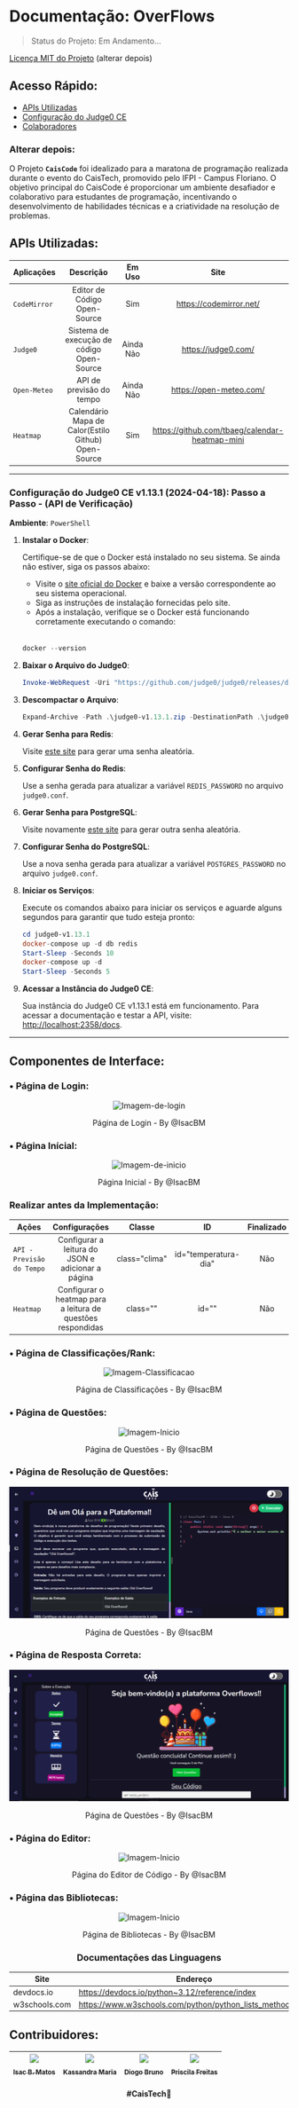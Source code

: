 # Documentação: OverFlows
> Status do Projeto: Em Andamento...

[Licença MIT do Projeto](./LICENSE) (alterar depois)


## Acesso Rápido:

- [APIs Utilizadas](#apis-utilizadas) <br>
- [Configuração do Judge0 CE](#configuração-do-judge0-ce-v1131-2024-04-18-passo-a-passo---api-de-verificação) <br>
- [Colaboradores](#contribuidores)


### Alterar depois:
O Projeto **`CaisCode`** foi idealizado para a maratona de programação realizada durante o evento do CaisTech, promovido pelo IFPI - Campus Floriano. O objetivo principal do CaisCode é proporcionar um ambiente desafiador e colaborativo para estudantes de programação, incentivando o desenvolvimento de habilidades técnicas e a criatividade na resolução de problemas.

## APIs Utilizadas:

| Aplicações | Descrição | Em Uso | Site |
| --- | :---: | :---: | :---: |
| `CodeMirror` | Editor de Código Open-Source | Sim | https://codemirror.net/ |
| `Judge0` | Sistema de execução de código Open-Source | Ainda Não | https://judge0.com/ |
| `Open-Meteo` | API de previsão do tempo | Ainda Não | https://open-meteo.com/ |
| `Heatmap` | Calendário Mapa de Calor(Estilo Github) Open-Source | Sim | https://github.com/tbaeg/calendar-heatmap-mini |

---

### Configuração do Judge0 CE v1.13.1 (2024-04-18): Passo a Passo - (API de Verificação)

**Ambiente**: `PowerShell`

1. **Instalar o Docker**:

    Certifique-se de que o Docker está instalado no seu sistema. Se ainda não estiver, siga os passos abaixo:
    - Visite o [site oficial do Docker](https://www.docker.com/get-started) e baixe a versão correspondente ao seu sistema operacional.
    - Siga as instruções de instalação fornecidas pelo site.
    - Após a instalação, verifique se o Docker está funcionando corretamente executando o comando:
   <br>
   
    ```powershell
    docker --version
    ```

2. **Baixar o Arquivo do Judge0**:

    ```powershell
    Invoke-WebRequest -Uri "https://github.com/judge0/judge0/releases/download/v1.13.1/judge0-v1.13.1.zip" -OutFile ".\judge0-v1.13.1.zip"
    ```

3. **Descompactar o Arquivo**:

    ```powershell
    Expand-Archive -Path .\judge0-v1.13.1.zip -DestinationPath .\judge0-v1.13.1
    ```

4. **Gerar Senha para Redis**:

    Visite [este site](https://www.random.org/passwords/?num=1&len=32&format=plain&rnd=new) para gerar uma senha aleatória.

5. **Configurar Senha do Redis**:

    Use a senha gerada para atualizar a variável `REDIS_PASSWORD` no arquivo `judge0.conf`.

6. **Gerar Senha para PostgreSQL**:

    Visite novamente [este site](https://www.random.org/passwords/?num=1&len=32&format=plain&rnd=new) para gerar outra senha aleatória.

7. **Configurar Senha do PostgreSQL**:

    Use a nova senha gerada para atualizar a variável `POSTGRES_PASSWORD` no arquivo `judge0.conf`.

8. **Iniciar os Serviços**:

    Execute os comandos abaixo para iniciar os serviços e aguarde alguns segundos para garantir que tudo esteja pronto:

    ```powershell
    cd judge0-v1.13.1
    docker-compose up -d db redis
    Start-Sleep -Seconds 10
    docker-compose up -d
    Start-Sleep -Seconds 5
    ```

9. **Acessar a Instância do Judge0 CE**:

    Sua instância do Judge0 CE v1.13.1 está em funcionamento. Para acessar a documentação e testar a API, visite: [http://localhost:2358/docs](http://localhost:2358/docs).

---

## Componentes de Interface:

### • Página de Login:

<div align="center">
 <img src="https://github.com/IsacBM/CaisCode/blob/main/readme-imgs/Tela-de-Login.PNG?raw=true" alt="Imagem-de-login">
 <p>Página de Login - By @IsacBM</p>
</div>

### • Página Inícial:

<div align="center">
 <img src="https://github.com/IsacBM/CaisCode/blob/main/readme-imgs/Tela-Inicial.PNG?raw=true" alt="Imagem-de-inicio">
 <p>Página Inicial - By @IsacBM</p>
</div>

### Realizar antes da Implementação:

| Ações | Configurações | Classe | ID | Finalizado |
| --- | :---: | :---: | :---: | :---: |
| `API - Previsão do Tempo` | Configurar a leitura do JSON e adicionar a página | class="clima" | id="temperatura-dia" | Não |
| `Heatmap` | Configurar o heatmap para a leitura de questões respondidas | class="" | id="" | Não |

### • Página de Classificações/Rank:

<div align="center">
 <img src="https://github.com/IsacBM/CaisCode/blob/main/readme-imgs/Tela-de-classificacao.png?raw=true" alt="Imagem-Classificacao">
 <p>Página de Classificações - By @IsacBM</p>
</div>

### • Página de Questões:

<div align="center">
 <img src="https://github.com/IsacBM/CaisCode/blob/main/readme-imgs/tela-de-quest%C3%B5es.PNG?raw=true" alt="Imagem-Inicio">
 <p>Página de Questões - By @IsacBM</p>
</div>

### • Página de Resolução de Questões:

<div align="center">
 <img src="https://github.com/IsacBM/Overflows/blob/main/readme-imgs/resolucaoQuestao.PNG?raw=true" alt="Imagem-Inicio">
 <p>Página de Questões - By @IsacBM</p>
</div>

### • Página de Resposta Correta:

<div align="center">
 <img src="https://github.com/IsacBM/Overflows/blob/main/readme-imgs/TelaQuestaoCorreta.PNG?raw=true" alt="Imagem-Inicio">
 <p>Página de Questões - By @IsacBM</p>
</div>

### • Página do Editor:

<div align="center">
 <img src="https://github.com/IsacBM/CaisCode/blob/main/readme-imgs/Tela-do-editor.PNG?raw=true" alt="Imagem-Inicio">
 <p>Página do Editor de Código - By @IsacBM</p>
</div>

### • Página das Bibliotecas:

<div align="center">
 <img src="" alt="Imagem-Inicio">
 <p>Página de Bibliotecas - By @IsacBM</p>
 <h3>Documentações das Linguagens</h3>

| Site | Endereço |
| --- | --- |
| devdocs.io | https://devdocs.io/python~3.12/reference/index |
| w3schools.com | https://www.w3schools.com/python/python_lists_methods.asp |
</div>

## Contribuidores:
<div align="center">
 
|  [<img src="https://avatars.githubusercontent.com/u/91500212?v=4" width=115><br><sub>Isac B. Matos</sub>](https://github.com/IsacBM) | [<img src="https://avatars.githubusercontent.com/u/179156654?v=4" width=115><br><sub>Kassandra Maria</sub>](https://github.com/KassandraMRabelo) | [<img src="https://avatars.githubusercontent.com/u/157860235?v=4" width=115><br><sub>Diogo Bruno</sub>](https://github.com/DiogoBramorim) | [<img src="https://avatars.githubusercontent.com/u/168697328?v=4" width=115><br><sub>Priscila Freitas</sub>](https://github.com/FreitasPriscila) |
| :---: | :---: | :---: | :---: |


</div>

<h4 align="center">
<strong>#CaisTech</strong>💙 <br>
</h4>
